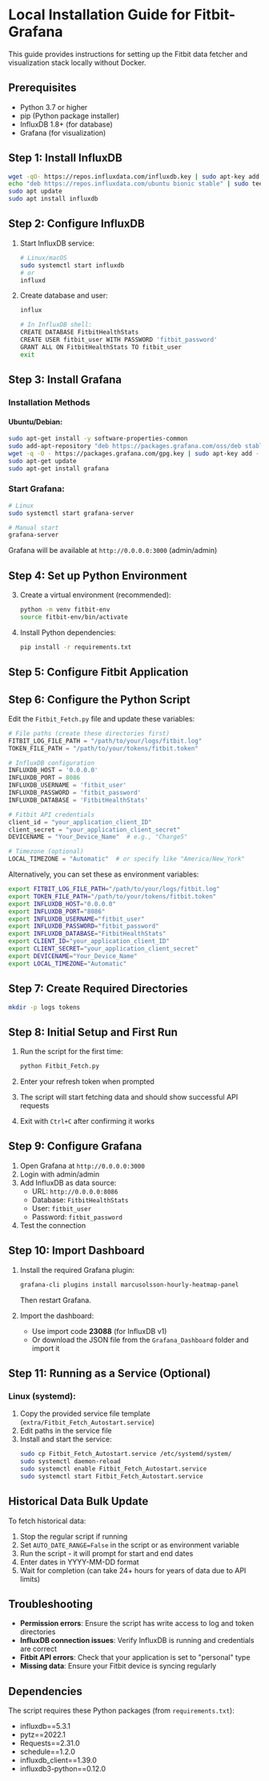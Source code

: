 # Local Installation Guide for Fitbit-Grafana

This guide provides instructions for setting up the Fitbit data fetcher and visualization stack locally without Docker.

## Prerequisites

- Python 3.7 or higher
- pip (Python package installer)
- InfluxDB 1.8+ (for database)
- Grafana (for visualization)

## Step 1: Install InfluxDB

```bash
wget -qO- https://repos.influxdata.com/influxdb.key | sudo apt-key add -
echo "deb https://repos.influxdata.com/ubuntu bionic stable" | sudo tee /etc/apt/sources.list.d/influxdb.list
sudo apt update
sudo apt install influxdb
```



## Step 2: Configure InfluxDB

1. Start InfluxDB service:
   ```bash
   # Linux/macOS
   sudo systemctl start influxdb
   # or
   influxd
   ```

2. Create database and user:
   ```bash
   influx
   
   # In InfluxDB shell:
   CREATE DATABASE FitbitHealthStats
   CREATE USER fitbit_user WITH PASSWORD 'fitbit_password'
   GRANT ALL ON FitbitHealthStats TO fitbit_user
   exit
   ```

## Step 3: Install Grafana

### Installation Methods

#### Ubuntu/Debian:
```bash
sudo apt-get install -y software-properties-common
sudo add-apt-repository "deb https://packages.grafana.com/oss/deb stable main"
wget -q -O - https://packages.grafana.com/gpg.key | sudo apt-key add -
sudo apt-get update
sudo apt-get install grafana
```

### Start Grafana:
```bash
# Linux
sudo systemctl start grafana-server

# Manual start
grafana-server
```

Grafana will be available at `http://0.0.0.0:3000` (admin/admin)

## Step 4: Set up Python Environment

3. Create a virtual environment (recommended):
   ```bash
   python -m venv fitbit-env
   source fitbit-env/bin/activate  
   ```

4. Install Python dependencies:
   ```bash
   pip install -r requirements.txt
   ```

## Step 5: Configure Fitbit Application


## Step 6: Configure the Python Script

Edit the `Fitbit_Fetch.py` file and update these variables:

```python
# File paths (create these directories first)
FITBIT_LOG_FILE_PATH = "/path/to/your/logs/fitbit.log"
TOKEN_FILE_PATH = "/path/to/your/tokens/fitbit.token"

# InfluxDB configuration
INFLUXDB_HOST = '0.0.0.0'
INFLUXDB_PORT = 8086
INFLUXDB_USERNAME = 'fitbit_user'
INFLUXDB_PASSWORD = 'fitbit_password'
INFLUXDB_DATABASE = 'FitbitHealthStats'

# Fitbit API credentials
client_id = "your_application_client_ID"
client_secret = "your_application_client_secret"
DEVICENAME = "Your_Device_Name"  # e.g., "Charge5"

# Timezone (optional)
LOCAL_TIMEZONE = "Automatic"  # or specify like "America/New_York"
```

Alternatively, you can set these as environment variables:
```bash
export FITBIT_LOG_FILE_PATH="/path/to/your/logs/fitbit.log"
export TOKEN_FILE_PATH="/path/to/your/tokens/fitbit.token"
export INFLUXDB_HOST="0.0.0.0"
export INFLUXDB_PORT="8086"
export INFLUXDB_USERNAME="fitbit_user"
export INFLUXDB_PASSWORD="fitbit_password"
export INFLUXDB_DATABASE="FitbitHealthStats"
export CLIENT_ID="your_application_client_ID"
export CLIENT_SECRET="your_application_client_secret"
export DEVICENAME="Your_Device_Name"
export LOCAL_TIMEZONE="Automatic"
```

## Step 7: Create Required Directories

```bash
mkdir -p logs tokens
```

## Step 8: Initial Setup and First Run

1. Run the script for the first time:
   ```bash
   python Fitbit_Fetch.py
   ```

2. Enter your refresh token when prompted

3. The script will start fetching data and should show successful API requests

4. Exit with `Ctrl+C` after confirming it works

## Step 9: Configure Grafana

1. Open Grafana at `http://0.0.0.0:3000`
2. Login with admin/admin
3. Add InfluxDB as data source:
   - URL: `http://0.0.0.0:8086`
   - Database: `FitbitHealthStats`
   - User: `fitbit_user`
   - Password: `fitbit_password`
4. Test the connection

## Step 10: Import Dashboard

1. Install the required Grafana plugin:
   ```bash
   grafana-cli plugins install marcusolsson-hourly-heatmap-panel
   ```
   Then restart Grafana.

2. Import the dashboard:
   - Use import code **23088** (for InfluxDB v1)
   - Or download the JSON file from the `Grafana_Dashboard` folder and import it

## Step 11: Running as a Service (Optional)

### Linux (systemd):

1. Copy the provided service file template (`extra/Fitbit_Fetch_Autostart.service`)
2. Edit paths in the service file
3. Install and start the service:
   ```bash
   sudo cp Fitbit_Fetch_Autostart.service /etc/systemd/system/
   sudo systemctl daemon-reload
   sudo systemctl enable Fitbit_Fetch_Autostart.service
   sudo systemctl start Fitbit_Fetch_Autostart.service
   ```


## Historical Data Bulk Update

To fetch historical data:

1. Stop the regular script if running
2. Set `AUTO_DATE_RANGE=False` in the script or as environment variable
3. Run the script - it will prompt for start and end dates
4. Enter dates in YYYY-MM-DD format
5. Wait for completion (can take 24+ hours for years of data due to API limits)

## Troubleshooting

- **Permission errors**: Ensure the script has write access to log and token directories
- **InfluxDB connection issues**: Verify InfluxDB is running and credentials are correct
- **Fitbit API errors**: Check that your application is set to "personal" type
- **Missing data**: Ensure your Fitbit device is syncing regularly

## Dependencies

The script requires these Python packages (from `requirements.txt`):
- influxdb==5.3.1
- pytz==2022.1
- Requests==2.31.0
- schedule==1.2.0
- influxdb_client==1.39.0
- influxdb3-python==0.12.0

